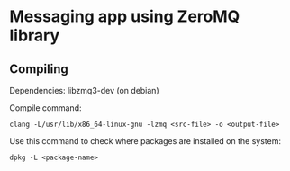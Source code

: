 # Messaging app using ZeroMQ library

## Compiling

Dependencies: libzmq3-dev (on debian)

Compile command: 
```
clang -L/usr/lib/x86_64-linux-gnu -lzmq <src-file> -o <output-file>

```

Use this command to check where packages are installed on the system: 
```
dpkg -L <package-name>
```
